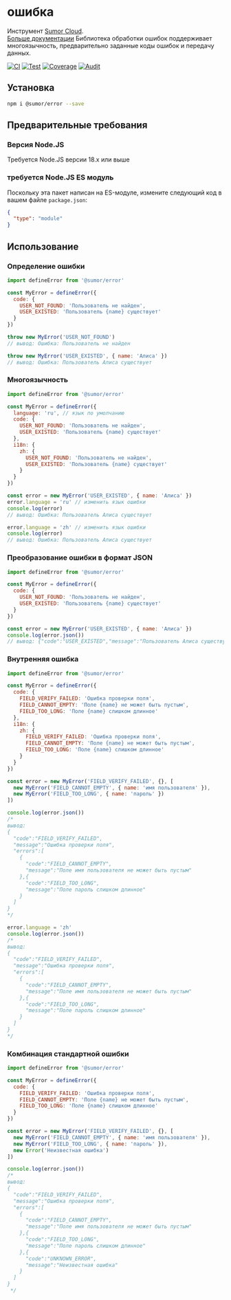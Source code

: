 # ошибка

Инструмент [Sumor Cloud](https://sumor.cloud).  
[Больше документации](https://sumor.cloud/error)
Библиотека обработки ошибок поддерживает многоязычность, предварительно заданные коды ошибок и передачу данных.

[![CI](https://github.com/sumor-cloud/error/actions/workflows/ci.yml/badge.svg)](https://github.com/sumor-cloud/error/actions/workflows/ci.yml)
[![Test](https://github.com/sumor-cloud/error/actions/workflows/ut.yml/badge.svg)](https://github.com/sumor-cloud/error/actions/workflows/ut.yml)
[![Coverage](https://github.com/sumor-cloud/error/actions/workflows/coverage.yml/badge.svg)](https://github.com/sumor-cloud/error/actions/workflows/coverage.yml)
[![Audit](https://github.com/sumor-cloud/error/actions/workflows/audit.yml/badge.svg)](https://github.com/sumor-cloud/error/actions/workflows/audit.yml)

## Установка

```bash
npm i @sumor/error --save
```

## Предварительные требования

### Версия Node.JS

Требуется Node.JS версии 18.x или выше

### требуется Node.JS ES модуль

Поскольку эта пакет написан на ES-модуле,
измените следующий код в вашем файле `package.json`:

```json
{
  "type": "module"
}
```

## Использование

### Определение ошибки

```js
import defineError from '@sumor/error'

const MyError = defineError({
  code: {
    USER_NOT_FOUND: 'Пользователь не найден',
    USER_EXISTED: 'Пользователь {name} существует'
  }
})

throw new MyError('USER_NOT_FOUND')
// вывод: Ошибка: Пользователь не найден

throw new MyError('USER_EXISTED', { name: 'Алиса' })
// вывод: Ошибка: Пользователь Алиса существует
```

### Многоязычность

```js
import defineError from '@sumor/error'

const MyError = defineError({
  language: 'ru', // язык по умолчанию
  code: {
    USER_NOT_FOUND: 'Пользователь не найден',
    USER_EXISTED: 'Пользователь {name} существует'
  },
  i18n: {
    zh: {
      USER_NOT_FOUND: 'Пользователь не найден',
      USER_EXISTED: 'Пользователь {name} существует'
    }
  }
})

const error = new MyError('USER_EXISTED', { name: 'Алиса' })
error.language = 'ru' // изменить язык ошибки
console.log(error)
// вывод: Ошибка: Пользователь Алиса существует

error.language = 'zh' // изменить язык ошибки
console.log(error)
// вывод: Ошибка: Пользователь Алиса существует
```

### Преобразование ошибки в формат JSON

```js
import defineError from '@sumor/error'

const MyError = defineError({
  code: {
    USER_NOT_FOUND: 'Пользователь не найден',
    USER_EXISTED: 'Пользователь {name} существует'
  }
})

const error = new MyError('USER_EXISTED', { name: 'Алиса' })
console.log(error.json())
// вывод: {"code":"USER_EXISTED","message":"Пользователь Алиса существует"}
```

### Внутренняя ошибка

```js
import defineError from '@sumor/error'

const MyError = defineError({
  code: {
    FIELD_VERIFY_FAILED: 'Ошибка проверки поля',
    FIELD_CANNOT_EMPTY: 'Поле {name} не может быть пустым',
    FIELD_TOO_LONG: 'Поле {name} слишком длинное'
  },
  i18n: {
    zh: {
      FIELD_VERIFY_FAILED: 'Ошибка проверки поля',
      FIELD_CANNOT_EMPTY: 'Поле {name} не может быть пустым',
      FIELD_TOO_LONG: 'Поле {name} слишком длинное'
    }
  }
})

const error = new MyError('FIELD_VERIFY_FAILED', {}, [
  new MyError('FIELD_CANNOT_EMPTY', { name: 'имя пользователя' }),
  new MyError('FIELD_TOO_LONG', { name: 'пароль' })
])

console.log(error.json())
/* 
вывод: 
{
  "code":"FIELD_VERIFY_FAILED",
  "message":"Ошибка проверки поля",
  "errors":[
    {
      "code":"FIELD_CANNOT_EMPTY",
      "message":"Поле имя пользователя не может быть пустым"
    },{
      "code":"FIELD_TOO_LONG",
      "message":"Поле пароль слишком длинное"
    }
  ]
}
*/

error.language = 'zh'
console.log(error.json())
/*
вывод:
{
  "code":"FIELD_VERIFY_FAILED",
  "message":"Ошибка проверки поля",
  "errors":[
    {
      "code":"FIELD_CANNOT_EMPTY",
      "message":"Поле имя пользователя не может быть пустым"
    },{
      "code":"FIELD_TOO_LONG",
      "message":"Поле пароль слишком длинное"
    }
  ]
}
*/
```

### Комбинация стандартной ошибки

```js
import defineError from '@sumor/error'

const MyError = defineError({
  code: {
    FIELD_VERIFY_FAILED: 'Ошибка проверки поля',
    FIELD_CANNOT_EMPTY: 'Поле {name} не может быть пустым',
    FIELD_TOO_LONG: 'Поле {name} слишком длинное'
  }
})

const error = new MyError('FIELD_VERIFY_FAILED', {}, [
  new MyError('FIELD_CANNOT_EMPTY', { name: 'имя пользователя' }),
  new MyError('FIELD_TOO_LONG', { name: 'пароль' }),
  new Error('Неизвестная ошибка')
])

console.log(error.json())
/*
вывод:
{
  "code":"FIELD_VERIFY_FAILED",
  "message":"Ошибка проверки поля",
  "errors":[
    {
      "code":"FIELD_CANNOT_EMPTY",
      "message":"Поле имя пользователя не может быть пустым"
    },{
      "code":"FIELD_TOO_LONG",
      "message":"Поле пароль слишком длинное"
    },{
      "code":"UNKNOWN_ERROR",
      "message":"Неизвестная ошибка"
    }
  ]
}
 */
```
